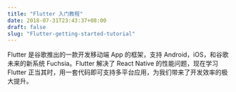 ```yaml
---
title: "Flutter 入门教程"
date: 2018-07-31T23:43:37+08:00
draft: false
slug: "Flutter-getting-started-tutorial"
---
```


Flutter 是谷歌推出的一款开发移动端 App 的框架，支持 Android，iOS，和谷歌未来的新系统 Fuchsia。Flutter 解决了 React Native 的性能问题，现在学习 Flutter 正当其时，用一套代码即可支持多平台应用，为我们带来了开发效率的极大提升。

